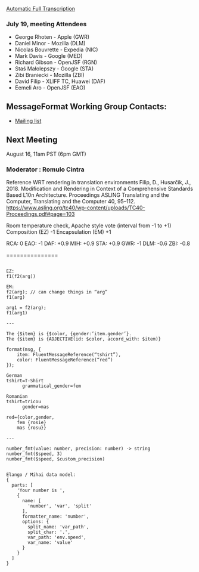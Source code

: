 [Automatic Full Transcription](https://docs.google.com/document/d/1Wn0QNcUCpka3sEgJ3Ak1pTShU7rqRspWz7NTDuy-PG0/edit?usp=sharing)


### July 19, meeting Attendees
- George Rhoten - Apple (GWR)
- Daniel Minor - Mozilla (DLM)
- Nicolas Bouvrette - Expedia (NIC)
- Mark Davis - Google (MED)
- Richard Gibson - OpenJSF (RGN)
- Staś Małolepszy - Google (STA)
- Zibi Braniecki - Mozilla (ZBI)
- David Filip - XLIFF TC, Huawei (DAF)
- Eemeli Aro - OpenJSF (EAO)


## MessageFormat Working Group Contacts: 

- [Mailing list](https://groups.google.com/a/chromium.org/forum/#!forum/message-format-wg)

## Next Meeting 

August 16, 11am PST (6pm GMT) 

### Moderator : Romulo Cintra 
 
 
Reference WRT rendering in translation environments
Filip, D., Husarčík, J., 2018. Modification and Rendering in Context of a Comprehensive Standards Based L10n Architecture. Proceedings ASLING Translating and the Computer, Translating and the Computer 40, 95–112.
https://www.asling.org/tc40/wp-content/uploads/TC40-Proceedings.pdf#page=103
 
 
Room temperature check, Apache style vote (interval from -1 to +1)
Composition (EZ) -1
Encapsulation (EM) +1
 

RCA: 0
EAO: -1
DAF: +0.9
MIH: +0.9
STA: +0.9
GWR: -1
DLM: -0.6
ZBI: -0.8
 
===============
```
 
EZ:
f1(f2(arg))
 
EM:
f2(arg); // can change things in “arg”
f1(arg)
 
arg1 = f2(arg);
f1(arg1)
 
---
 
The {$item} is {$color, {gender:’item.gender’}.
The {$item} is {ADJECTIVE(id: $color, accord_with: $item)}
 
format(msg, {
    item: FluentMessageReference(“tshirt”),
    color: FluentMessageReference(“red”)
});
 
German
tshirt=T-Shirt
      grammatical_gender=fem
 
Romanian
tshirt=tricou
      gender=mas
 
red={color,gender,
    fem {rosie}
    mas {rosu}}
 
---
 
number_fmt(value: number, precision: number) -> string
number_fmt($speed, 3)
number_fmt($speed, $custom_precision)
 
 
Elango / Mihai data model:
{
  parts: [
    'Your number is ',
    {
      name: [
        'number', 'var', 'split'
      ],
      formatter_name: 'number',
      options: {
        split_name: 'var_path',
        split_char: '.',
        var_path: 'env.speed',
        var_name: 'value'
      }
    }
  ]
}
 
 ```
